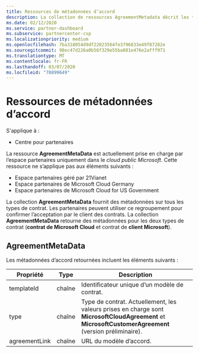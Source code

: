 ```yaml
---
title: Ressources de métadonnées d’accord
description: La collection de ressources AgreementMetadata décrit les types de contrat que les partenaires peuvent utiliser pour fournir la confirmation de l’acceptation du client.
ms.date: 02/12/2020
ms.service: partner-dashboard
ms.subservice: partnercenter-csp
ms.localizationpriority: medium
ms.openlocfilehash: 7ba318054d9df22023564fe3796833e49f87282e
ms.sourcegitcommit: 98ec47d226a0b56f329e55ba881e476e2afff971
ms.translationtype: MT
ms.contentlocale: fr-FR
ms.lasthandoff: 03/07/2020
ms.locfileid: "78899649"
---
```

# <a name="agreement-metadata-resources"></a>Ressources de métadonnées d’accord

S'applique à :

- Centre pour partenaires

La ressource **AgreementMetaData** est actuellement prise en charge par l’espace partenaires uniquement dans le *cloud public Microsoft*. Cette ressource ne s’applique pas aux éléments suivants :

- Espace partenaires géré par 21Vianet
- Espace partenaires de Microsoft Cloud Germany
- Espace partenaires de Microsoft Cloud for US Government

La collection **AgreementMetaData** fournit des métadonnées sur tous les types de contrat. Les partenaires peuvent utiliser ce regroupement pour confirmer l’acceptation par le client des contrats. La collection **AgreementMetaData** retourne des métadonnées pour les deux types de contrat (**contrat de Microsoft Cloud** et contrat de **client Microsoft**).

## <a name="agreementmetadata"></a>AgreementMetaData

Les métadonnées d’accord retournées incluent les éléments suivants :

| Propriété      | Type               | Description                                                                       |
|---------------|--------------------|-----------------------------------------------------------------------------------|
| templateId    | chaîne             | Identificateur unique d’un modèle de contrat.                                       |
| type          | chaîne             | Type de contrat. Actuellement, les valeurs prises en charge sont **MicrosoftCloudAgreement** et **MicrosoftCustomerAgreement** (version préliminaire). |
| agreementLink | chaîne             | URL du modèle d’accord.                                                    |
